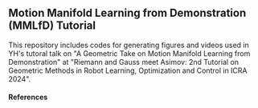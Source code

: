 ## Motion Manifold Learning from Demonstration (MMLfD) Tutorial

This repository includes codes for generating figures and videos used in YH's tutoral talk on "A Geometric Take on Motion Manifold Learning from Demonstration"
at "Riemann and Gauss meet Asimov: 2nd Tutorial on Geometric Methods in Robot Learning, Optimization and Control in ICRA 2024".

#### References
